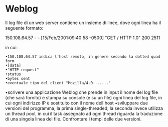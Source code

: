# Weblog

Il log file di un web server contiene un insieme di linee, dove ogni linea ha il seguente formato:

150.108.64.57 - - [15/Feb/2001:09:40:58 -0500] "GET / HTTP 1.0" 200 2511

in cui:

    •150.108.64.57 indica l'host remoto, in genere secondo la dotted quad form
    •[data]
    •"HTTP request"
    •status
    •bytes sent
    •eventuale tipo del client "Mozilla/4.0......."

•scrivere una applicazione Weblog che prende in input il nome del log file (che sarà fornito) e stampa su console (e su un file) ogni linea del log file, in cui ogni indirizzo IP è sostituito con il nome dell'host
•sviluppare due versioni del programma, la prima single-threaded, la seconda invece utilizza un thread pool, in cui il task assegnato ad ogni thread riguarda la traduzione di una singola linea del file. Confrontare i tempi delle due versioni.


